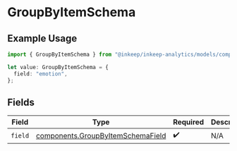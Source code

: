 # GroupByItemSchema

## Example Usage

```typescript
import { GroupByItemSchema } from "@inkeep/inkeep-analytics/models/components";

let value: GroupByItemSchema = {
  field: "emotion",
};
```

## Fields

| Field                                                                                  | Type                                                                                   | Required                                                                               | Description                                                                            |
| -------------------------------------------------------------------------------------- | -------------------------------------------------------------------------------------- | -------------------------------------------------------------------------------------- | -------------------------------------------------------------------------------------- |
| `field`                                                                                | [components.GroupByItemSchemaField](../../models/components/groupbyitemschemafield.md) | :heavy_check_mark:                                                                     | N/A                                                                                    |